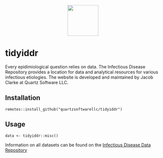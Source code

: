 <div style="display: flex; justify-content: center;"><img href="https://quartzsoftware.com" src="https://quartzsoftware-assets.s3.amazonaws.com/logo.svg" height="100"/></div>

# tidyiddr

Every epidimiological question relies on data. The Infectious Disease Repository provides a location for data and analytical resources for various infectious etiologies. The website is developed and maintained by Jacob Clarke at Quartz Software LLC.

## Installation 

```{R}
remotes::install_github("quartzsoftwarellc/tidyiddr")
```

## Usage

```{R}
data <- tidyiddr::misc()
```

Information on all datasets can be found on the [Infectious Disease Data Repository](https://epi.quartzsoftware.com)